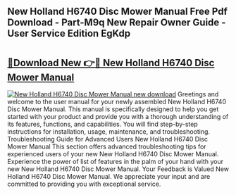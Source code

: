 ## New Holland H6740 Disc Mower Manual Free Pdf Download - Part-M9q New Repair Owner Guide - User Service Edition EgKdp

# <h2><a href="http://bc92181.oget.top/?id=New+Holland+H6740+Disc+Mower+Manual">🔗Download New 👉🔴 New Holland H6740 Disc Mower Manual</a></h2>

[![New Holland H6740 Disc Mower Manual new download](https://i.imgur.com/5g1atiW.png)](http://bc92181.oget.top/?id=New+Holland+H6740+Disc+Mower+Manual)
Greetings and welcome to the user manual for your newly assembled New Holland H6740 Disc Mower Manual. This manual is specifically designed to help you get started with your product and provide you with a thorough understanding of its features, functions, and capabilities. You will find step-by-step instructions for installation, usage, maintenance, and troubleshooting. Troubleshooting Guide for Advanced Users New Holland H6740 Disc Mower Manual This section offers advanced troubleshooting tips for experienced users of your new New Holland H6740 Disc Mower Manual. Experience the power of list of features in the palm of your hand with your new New Holland H6740 Disc Mower Manual. Your Feedback is Valued New Holland H6740 Disc Mower Manual. We appreciate your input and are committed to providing you with exceptional service.
